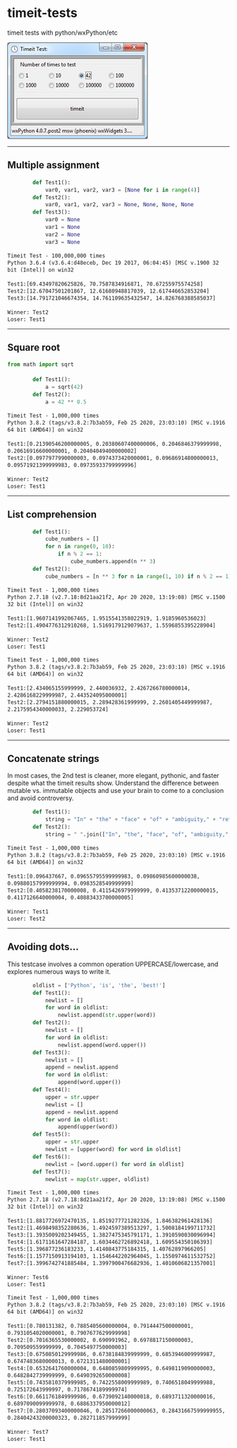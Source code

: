# timeit-tests
timeit tests with python/wxPython/etc

![screenie](https://raw.githubusercontent.com/Metallicow/timeit-tests/master/timeit_test_pic.png)


------------------------------------------
## Multiple assignment

```python
        def Test1():
            var0, var1, var2, var3 = [None for i in range(4)]
        def Test2():
            var0, var1, var2, var3 = None, None, None, None
        def Test3():
            var0 = None
            var1 = None
            var2 = None
            var3 = None
```

```
Timeit Test - 100,000,000 times
Python 3.6.4 (v3.6.4:d48eceb, Dec 19 2017, 06:04:45) [MSC v.1900 32 bit (Intel)] on win32

Test1:[69.43497820625826, 70.7587834916871, 70.67255975574258]
Test2:[12.67047501201867, 12.61680948817039, 12.617446652853204]
Test3:[14.791721046674354, 14.761109635432547, 14.826768388585037]

Winner: Test2
Loser: Test1
```

------------------------------------------
## Square root

```python
from math import sqrt

        def Test1():
            a = sqrt(42)
        def Test2():
            a = 42 ** 0.5
```

```
Timeit Test - 1,000,000 times
Python 3.8.2 (tags/v3.8.2:7b3ab59, Feb 25 2020, 23:03:10) [MSC v.1916 64 bit (AMD64)] on win32

Test1:[0.21390546200000005, 0.20380607400000006, 0.2046846379999998, 0.20616916600000001, 0.20404049400000002]
Test2:[0.0977977990000003, 0.0974373420000001, 0.09686914800000013, 0.09571921399999983, 0.09735933799999996]

Winner: Test2
Loser: Test1
```

------------------------------------------
## List comprehension

```python
        def Test1():
            cube_numbers = []
            for n in range(0, 10):
                if n % 2 == 1:
                    cube_numbers.append(n ** 3)
        def Test2():
            cube_numbers = [n ** 3 for n in range(1, 10) if n % 2 == 1]
```

```
Timeit Test - 1,000,000 times
Python 2.7.18 (v2.7.18:8d21aa21f2, Apr 20 2020, 13:19:08) [MSC v.1500 32 bit (Intel)] on win32

Test1:[1.9607141992067465, 1.9515541358022919, 1.9185960536023]
Test2:[1.4904776312910268, 1.5169179129079637, 1.5596855395228904]

Winner: Test2
Loser: Test1
```

```
Timeit Test - 1,000,000 times
Python 3.8.2 (tags/v3.8.2:7b3ab59, Feb 25 2020, 23:03:10) [MSC v.1916 64 bit (AMD64)] on win32

Test1:[2.434065155999999, 2.440036932, 2.4267266780000014, 2.4286168229999987, 2.443524095000001]
Test2:[2.2794151880000015, 2.289428361999999, 2.2601405449999987, 2.2175954340000033, 2.229053724]

Winner: Test2
Loser: Test1
```

------------------------------------------
## Concatenate strings
In most cases, the 2nd test is cleaner, more elegant, pythonic, and faster despite what the timeit results show. Understand the difference between mutable vs. immutable objects and use your brain to come to a conclusion and avoid controversy.

```python
        def Test1():
            string = "In" + "the" + "face" + "of" + "ambiguity," + "refuse" + "the" + "temptation" + "to" + "guess."
        def Test2():
            string = " ".join(["In", "the", "face", "of", "ambiguity,", "refuse", "the", "temptation", "to", "guess."])
```

```
Timeit Test - 1,000,000 times
Python 3.8.2 (tags/v3.8.2:7b3ab59, Feb 25 2020, 23:03:10) [MSC v.1916 64 bit (AMD64)] on win32

Test1:[0.096437667, 0.09655795599999983, 0.09860985600000038, 0.09880157999999994, 0.0983528549999999]
Test2:[0.4058238170000008, 0.4115426979999999, 0.41353712200000015, 0.4117126640000004, 0.40883433700000005]

Winner: Test1
Loser: Test2
```

------------------------------------------
## Avoiding dots...
This testcase involves a common operation UPPERCASE/lowercase, and explores numerous ways to write it.

```python
        oldlist = ['Python', 'is', 'the', 'best!']
        def Test1():
            newlist = []
            for word in oldlist:
                newlist.append(str.upper(word))
        def Test2():
            newlist = []
            for word in oldlist:
                newlist.append(word.upper())
        def Test3():
            newlist = []
            append = newlist.append
            for word in oldlist:
                append(word.upper())
        def Test4():
            upper = str.upper
            newlist = []
            append = newlist.append
            for word in oldlist:
                append(upper(word))
        def Test5():
            upper = str.upper
            newlist = [upper(word) for word in oldlist]
        def Test6():
            newlist = [word.upper() for word in oldlist]
        def Test7():
            newlist = map(str.upper, oldlist)
```

```
Timeit Test - 1,000,000 times
Python 2.7.18 (v2.7.18:8d21aa21f2, Apr 20 2020, 13:19:08) [MSC v.1500 32 bit (Intel)] on win32

Test1:[1.8817726972470135, 1.8519277721282326, 1.846382961428136]
Test2:[1.4698498352280636, 1.4924597389513297, 1.5008184199711732]
Test3:[1.3935009202349455, 1.3827475345791171, 1.3910590030096994]
Test4:[1.6171161647284187, 1.6034462726892418, 1.609554350106393]
Test5:[1.396877236183233, 1.4140843775184315, 1.40762897966205]
Test6:[1.1577150913194103, 1.1546442202964045, 1.1550974611532752]
Test7:[1.3996742741885484, 1.3997900476682936, 1.4010606821357001]

Winner: Test6
Loser: Test1
```

```
Timeit Test - 1,000,000 times
Python 3.8.2 (tags/v3.8.2:7b3ab59, Feb 25 2020, 23:03:10) [MSC v.1916 64 bit (AMD64)] on win32

Test1:[0.780131382, 0.7885405600000004, 0.7914447500000001, 0.7931054020000001, 0.7907677629999998]
Test2:[0.7016365530000002, 0.690991962, 0.6978817150000003, 0.709509559999999, 0.7045497750000003]
Test3:[0.6750850129999986, 0.6738184839999999, 0.6853946009999987, 0.6747483680000013, 0.6721311480000001]
Test4:[0.6532641760000004, 0.6480859809999995, 0.6498119090000003, 0.6482842739999999, 0.6490392650000008]
Test5:[0.7435810379999985, 0.7422558009999989, 0.7406518049999988, 0.725172643999997, 0.7178674189999974]
Test6:[0.6611761849999986, 0.6739092140000018, 0.6893711320000016, 0.6897090099999978, 0.6886337950000012]
Test7:[0.28037093400000046, 0.28517266000000063, 0.28431667599999955, 0.28404243200000323, 0.282711857999999]

Winner: Test7
Loser: Test1
```


